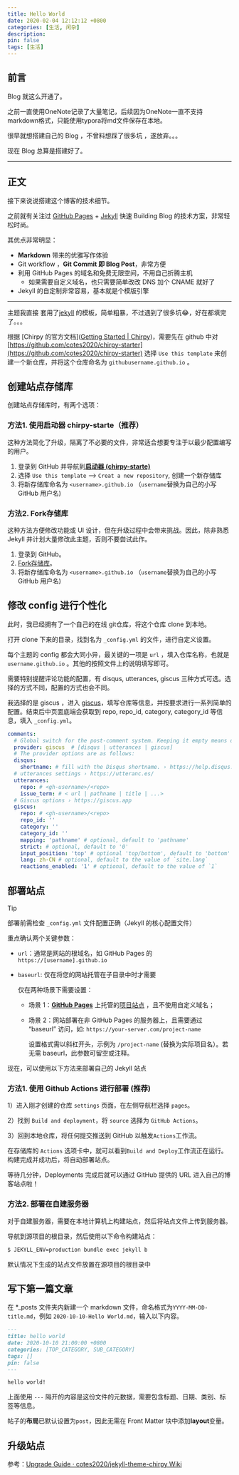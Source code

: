 ```yaml
---
title: Hello World
date: 2020-02-04 12:12:12 +0800
categories: [生活, 闲杂]
description: 
pin: false
tags: [生活] 
---
```


## 前言

Blog 就这么开通了。

之前一直使用OneNote记录了大量笔记，后续因为OneNote一直不支持markdown格式，只能使用typora将md文件保存在本地。 

很早就想搭建自己的 Blog ，不曾料想踩了很多坑 ，遂放弃。。。

现在 Blog 总算是搭建好了。

---

## 正文

接下来说说搭建这个博客的技术细节。  

之前就有关注过 [GitHub Pages](https://pages.github.com/) + [Jekyll](https://jekyllrb.com/) 快速 Building Blog 的技术方案，非常轻松时尚。

其优点非常明显：

* **Markdown** 带来的优雅写作体验
* Git workflow ，**Git Commit 即 Blog Post**，非常方便
* 利用 GitHub Pages 的域名和免费无限空间，不用自己折腾主机
	* 如果需要自定义域名，也只需要简单改改 DNS 加个 CNAME 就好了 
* Jekyll 的自定制非常容易，基本就是个模版引擎

---

主题我直接 套用了[jekyll](https://github.com/cotes2020/jekyll-theme-chirpy) 的模板，简单粗暴，不过遇到了很多坑😂，好在都填完了。。。

根据 [Chirpy 的官方文档]([Getting Started | Chirpy](https://chirpy.cotes.page/posts/getting-started/))，需要先在 github 中对 [https://github.com/cotes2020/chirpy-starter](https://github.com/cotes2020/chirpy-starter) 选择 `Use this template` 来创建一个新仓库，并将这个仓库命名为 `githubusername.github.io` 。



## 创建站点存储库

创建站点存储库时，有两个选项：

### 方法1. 使用启动器 chirpy-starte（推荐）

这种方法简化了升级，隔离了不必要的文件，非常适合想要专注于以最少配置编写的用户。

1. 登录到 GitHub 并导航到[**启动器 (chirpy-starte)**](https://github.com/cotes2020/chirpy-starter)
2. 选择 `Use this template` --> `Creat a new repository`, 创建一个新存储库
3. 将新存储库命名为 `<username>.github.io` （`username`替换为自己的小写 GitHub 用户名)

### 方法2. Fork存储库

这种方法方便修改功能或 UI 设计，但在升级过程中会带来挑战。因此，除非熟悉 Jekyll 并计划大量修改此主题，否则不要尝试此作。

1. 登录到 GitHub。
2. [Fork存储库](https://github.com/cotes2020/jekyll-theme-chirpy/fork)。
3. 将新存储库命名为 `<username>.github.io` （`username`替换为自己的小写 GitHub 用户名)

## 修改 config 进行个性化

此时，我已经拥有了一个自己的在线 git仓库，将这个仓库 clone 到本地。

打开 clone 下来的目录，找到名为 `_config.yml` 的文件，进行自定义设置。

每个主题的 config 都会大同小异，最关键的一项是 `url` ，填入仓库名称，也就是 `username.github.io` 。其他的按照文件上的说明填写即可。

需要特别提醒评论功能的配置，有 disqus, utterances, giscus 三种方式可选。选择的方式不同，配置的方式也会不同。

我选择的是 giscus ，进入 [giscus](https://giscus.app/zh-CN)，填写仓库等信息，并按要求进行一系列简单的配置。结束后中页面底端会获取到 repo, repo_id, category, category_id 等信息，填入  `_config.yml`。

```yaml
comments:
  # Global switch for the post-comment system. Keeping it empty means disabled.
  provider: giscus  # [disqus | utterances | giscus]
  # The provider options are as follows:
  disqus:
    shortname: # fill with the Disqus shortname. › https://help.disqus.com/en/articles/1717111-what-s-a-shortname
  # utterances settings › https://utteranc.es/
  utterances:
    repo: # <gh-username>/<repo>
    issue_term: # < url | pathname | title | ...>
  # Giscus options › https://giscus.app
  giscus:
    repo: # <gh-username>/<repo>
    repo_id: ''
    category: ''
    category_id: ''
    mapping: 'pathname' # optional, default to 'pathname'
    strict: # optional, default to '0'
    input_position: 'top' # optional 'top/bottom', default to 'bottom'
    lang: zh-CN # optional, default to the value of `site.lang`
    reactions_enabled: '1' # optional, default to the value of `1`
```



## 部署站点

> [!Tip]
>
> 部署前需检查 `_config.yml` 文件配置正确（Jekyll 的核心配置文件）

重点确认两个关键参数：

- `url`：通常是网站的根域名，如 GitHub Pages 的 `https://[username].github.io`

- `baseurl`: 仅在将您的网站托管在子目录中时才需要

  仅在两种场景下需要设置：

  - 场景 1：[**GitHub Pages**](https://pages.github.com/) 上托管的[项目站点](https://docs.github.com/en/pages/getting-started-with-github-pages/about-github-pages#types-of-github-pages-sites) ，且不使用自定义域名；

  - 场景 2：网站部署在非 GitHub Pages 的服务器上，且需要通过 “baseurl” 访问，如: `https://your-server.com/project-name`

     设置格式需以斜杠开头，示例为 `/project-name` (替换为实际项目名）。若无需 baseurl，此参数可留空或注释。



现在，可以使用以下方法来部署自己的 Jekyll 站点

### 方法1. 使用 Github Actions 进行部署 (推荐)

1）进入刚才创建的仓库 `settings` 页面，在左侧导航栏选择 `pages`。

2）找到 `Build and deployment`，将 `source` 选择为 `GitHub Actions`。

3）回到本地仓库，将任何提交推送到 GitHub 以触发`Actions`工作流。

在存储库的 `Actions` 选项卡中，就可以看到`Build and Deploy`工作流正在运行。构建完成并成功后，将自动部署站点。

等待几分钟，Deployments 完成后就可以通过  GitHub 提供的 URL 进入自己的博客站点啦！

### 方法2. 部署在自建服务器

对于自建服务器，需要在本地计算机上构建站点，然后将站点文件上传到服务器。

导航到源项目的根目录，然后使用以下命令构建站点：

```bash
$ JEKYLL_ENV=production bundle exec jekyll b
```

默认情况下生成的站点文件放置在源项目的根目录中

## 写下第一篇文章

在 *_posts 文件夹内新建一个 markdown 文件，命名格式为`YYYY-MM-DD-title.md`，例如 `2020-10-10-Hello World.md`，输入以下内容。

```markdown
---
title: hello world
date: 2020-10-10 21:00:00 +0800
categories: [TOP_CATEGORY, SUB_CATEGORY]
tags: []
pin: false
---

hello world!
```

上面使用 `---` 隔开的内容是这份文件的元数据，需要包含标题、日期、类别、标签等信息。

帖子的**布局**已默认设置为`post`，因此无需在 Front Matter 块中添加**layout**变量。

## 升级站点

参考：[Upgrade Guide · cotes2020/jekyll-theme-chirpy Wiki](https://github.com/cotes2020/jekyll-theme-chirpy/wiki/Upgrade-Guide)

